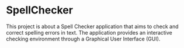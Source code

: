 # SpellChecker
 This project is about a Spell Checker application that aims to check and correct spelling errors in text. The application provides an interactive checking environment through a Graphical User Interface (GUI).
